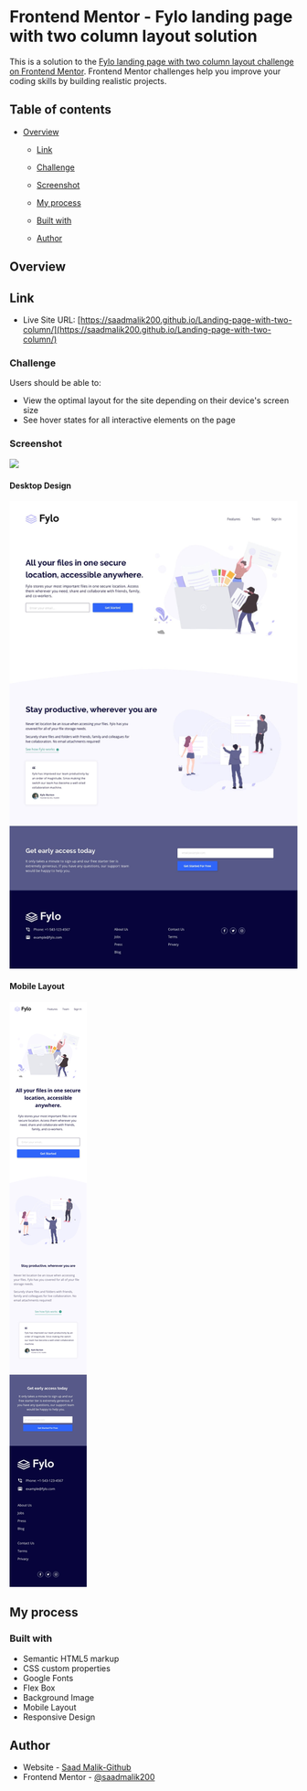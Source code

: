 # Frontend Mentor - Fylo landing page with two column layout solution

This is a solution to the [Fylo landing page with two column layout challenge on Frontend Mentor](https://www.frontendmentor.io/challenges/fylo-landing-page-with-two-column-layout-5ca5ef041e82137ec91a50f5). Frontend Mentor challenges help you improve your coding skills by building realistic projects. 

## Table of contents

- [Overview](#overview)
  - [Link](#link)
  - [Challenge](#challenge)
  - [Screenshot](#screenshot)

  - [My process](#my-process)

  - [Built with](#built-with)

  - [Author](#author)


## Overview

## Link

- Live Site URL: [https://saadmalik200.github.io/Landing-page-with-two-column/](https://saadmalik200.github.io/Landing-page-with-two-column/)

### Challenge


Users should be able to:

- View the optimal layout for the site depending on their device's screen size
- See hover states for all interactive elements on the page

### Screenshot



![](./screenshot.jpg)


#### Desktop Design

![Web Font Page](./design/desktop-design.jpg)

#### Mobile Layout

![History Page](./design/mobile-design.jpg)


## My process

### Built with

- Semantic HTML5 markup
- CSS custom properties
- Google Fonts
- Flex Box
- Background Image
- Mobile Layout
- Responsive Design


## Author

- Website - [Saad Malik-Github](https://github.com/saadmalik200)
- Frontend Mentor - [@saadmalik200](https://www.frontendmentor.io/profile/saadmalik200)


